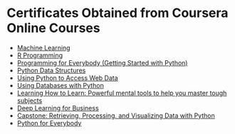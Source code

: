 # Certificates Obtained from Coursera Online Courses

- [Machine Learning](https://github.com/jansenicus/coursera/blob/master/certificates/01%20Coursera%2064J6REZ3TLNX.pdf)
- [R Programming](https://github.com/jansenicus/coursera/blob/master/certificates/02%20Coursera%208U4M3E7BZHR6.pdf)
- [Programming for Everybody (Getting Started with Python)](https://github.com/jansenicus/coursera/blob/master/certificates/03%20Coursera%20P2XQKMFCJMKY.pdf)
- [Python Data Structures](https://github.com/jansenicus/coursera/blob/master/certificates/04%20Coursera%20AJF2MVQ5SE5Y.pdf)
- [Using Python to Access Web Data](https://github.com/jansenicus/coursera/blob/master/certificates/05%20Coursera%20Z5SMSK9YQU8N.pdf)
- [Using Databases with Python](https://github.com/jansenicus/coursera/blob/master/certificates/06%20Coursera%20QFJK6UGVWZYR.pdf)
- [Learning How to Learn: Powerful mental tools to
help you master tough subjects](https://github.com/jansenicus/coursera/blob/master/certificates/07%20Coursera%20WTJNNBZDN8NL.pdf)
- [Deep Learning for Business](https://github.com/jansenicus/coursera/blob/master/certificates/08%20Coursera%20SRKPFF7VA2QA.pdf)
- [Capstone: Retrieving, Processing, and Visualizing
Data with Python](https://github.com/jansenicus/coursera/blob/master/certificates/09%20Coursera%203DLUW3CB4KD7.pdf)
- [Python for Everybody](https://github.com/jansenicus/coursera/blob/master/certificates/10%20Coursera%20TQAHZC8NL5C3.pdf)
